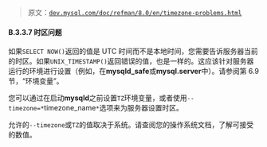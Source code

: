 > 原文：[`dev.mysql.com/doc/refman/8.0/en/timezone-problems.html`](https://dev.mysql.com/doc/refman/8.0/en/timezone-problems.html)

#### B.3.3.7 时区问题

如果`SELECT NOW()`返回的值是 UTC 时间而不是本地时间，您需要告诉服务器当前的时区。如果`UNIX_TIMESTAMP()`返回错误的值，也是一样的。这应该针对服务器运行的环境进行设置（例如，在**mysqld_safe**或**mysql.server**中）。请参阅第 6.9 节，“环境变量”。

您可以通过在启动**mysqld**之前设置`TZ`环境变量，或者使用`--timezone=*`timezone_name`*`选项来为服务器设置时区。

允许的`--timezone`或`TZ`的值取决于系统。请查阅您的操作系统文档，了解可接受的数值。
